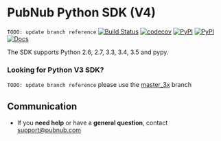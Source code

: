 # PubNub Python SDK (V4)

`TODO: update branch reference`
[![Build Status](https://travis-ci.org/pubnub/python.svg?branch=edge)](https://travis-ci.org/pubnub/python)
[![codecov](https://codecov.io/gh/pubnub/python/branch/edge/graph/badge.svg)](https://codecov.io/gh/pubnub/python)
[![PyPI](https://img.shields.io/pypi/v/pubnub.svg)](https://pypi.python.org/pypi/pubnub/)
[![PyPI](https://img.shields.io/pypi/pyversions/pubnub.svg?maxAge=2592000)](https://pypi.python.org/pypi/pubnub/)
[![Docs](https://img.shields.io/badge/docs-online-blue.svg)](https://www.pubnub.com/docs/python/pubnub-python-sdk)

The SDK supports Python 2.6, 2.7, 3.3, 3.4, 3.5 and pypy.

### Looking for Python V3 SDK?
`TODO: update branch reference`
please use the [master_3x](https://github.com/pubnub/python/tree/master) branch

## Communication

- If you **need help** or have a **general question**, contact <support@pubnub.com>
